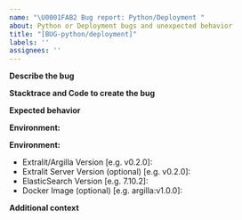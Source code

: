 ```yaml
---
name: "\U0001FAB2 Bug report: Python/Deployment "
about: Python or Deployment bugs and unexpected behavior
title: "[BUG-python/deployment]"
labels: ''
assignees: ''
---
```


**Describe the bug**
<!-- A clear and concise description of what the bug is. -->

**Stacktrace and Code to create the bug**
<!--
```python
my_python_code
```
```bash
my_bash_code
```
-->

**Expected behavior**
<!-- A clear and concise description of what you expected to happen. -->

**Environment:**
<!-- Since version 1.16.0 you can use `python -m argilla info` command to easily get the used versions -->
**Environment:**
 - Extralit/Argilla Version [e.g. v0.2.0]:
 - Extralit Server Version (optional) [e.g. v0.2.0]:
 - ElasticSearch Version [e.g. 7.10.2]:
 - Docker Image (optional) [e.g. argilla:v1.0.0]:

**Additional context**
<!-- Add any other context about the problem here. -->
